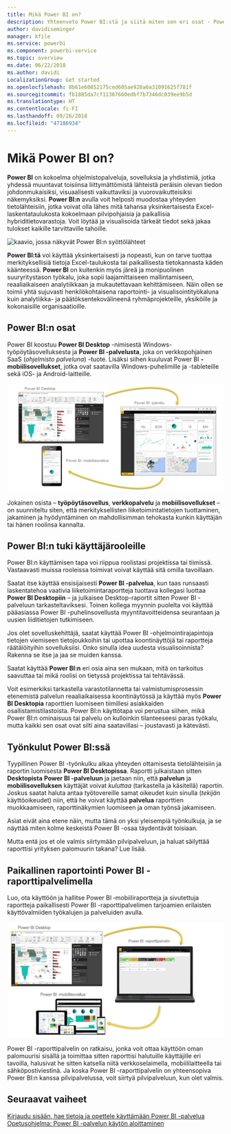 ```yaml
---
title: Mikä Power BI on?
description: Yhteenveto Power BI:stä ja siitä miten sen eri osat - Power BI Desktop, Power BI -palvelu, Power BI -mobiilisovellus, raporttipalvelin, Power BI Embedded - toimivat yhdessä.
author: davidiseminger
manager: kfile
ms.service: powerbi
ms.component: powerbi-service
ms.topic: overview
ms.date: 06/22/2018
ms.author: davidi
LocalizationGroup: Get started
ms.openlocfilehash: 8b61e60852175ced605ae920a6a31091625f781f
ms.sourcegitcommit: fb1885da7cf11367660edbf7b7346dc039ee9b5d
ms.translationtype: HT
ms.contentlocale: fi-FI
ms.lasthandoff: 09/26/2018
ms.locfileid: "47186934"
---
```

# <a name="what-is-power-bi"></a>Mikä Power BI on?
**Power BI** on kokoelma ohjelmistopalveluja, sovelluksia ja yhdistimiä, jotka yhdessä muuntavat toisiinsa liittymättömistä lähteistä peräisin olevan tiedon johdonmukaisiksi, visuaalisesti vaikuttaviksi ja vuorovaikutteisiksi näkemyksiksi. **Power BI:n** avulla voit helposti muodostaa yhteyden tietolähteisiin, jotka voivat olla lähes mitä tahansa yksinkertaisesta Excel-laskentataulukosta kokoelmaan pilvipohjaisia ja paikallisia hybriditietovarastoja. Voit löytää ja visualisoida tärkeät tiedot sekä jakaa tulokset kaikille tarvittaville tahoille.

![kaavio, jossa näkyvät Power BI:n syöttölähteet](media/power-bi-overview/power-bi-input.png)

**Power BI:tä** voi käyttää yksinkertaisesti ja nopeasti, kun on tarve tuottaa merkityksellisiä tietoja Excel-taulukosta tai paikallisesta tietokannasta käden käänteessä. **Power BI** on kuitenkin myös järeä ja monipuolinen suuryritystason työkalu, joka sopii laajamittaiseen mallintamiseen, reaaliaikaiseen analytiikkaan ja mukautettavaan kehittämiseen. Näin ollen se toimii yhtä sujuvasti henkilökohtaisena raportointi- ja visualisointityökaluna kuin analytiikka- ja päätöksentekovälineenä ryhmäprojekteille, yksiköille ja kokonaisille organisaatioille.

## <a name="the-parts-of-power-bi"></a>Power BI:n osat
Power BI koostuu **Power BI Desktop** -nimisestä Windows-työpöytäsovelluksesta ja **Power BI -palvelusta**, joka on verkkopohjainen SaaS (*ohjelmisto palveluna*) -tuote. Lisäksi siihen kuuluvat Power BI **-mobiilisovellukset**, jotka ovat saatavilla Windows-puhelimille ja -tableteille sekä iOS- ja Android-laitteille.

![Power BI Desktop, palvelu, mobiilisovellus](media/power-bi-overview/power-bi-blocks.png)

Jokainen osista – **työpöytäsovellus**, **verkkopalvelu** ja **mobiilisovellukset** – on suunniteltu siten, että merkityksellisten liiketoimintatietojen tuottaminen, jakaminen ja hyödyntäminen on mahdollisimman tehokasta kunkin käyttäjän tai hänen roolinsa kannalta.

## <a name="how-power-bi-matches-your-role"></a>Power BI:n tuki käyttäjärooleille
Power BI:n käyttämisen tapa voi riippua roolistasi projektissa tai tiimissä. Vastaavasti muissa rooleissa toimivat voivat käyttää sitä omilla tavoillaan.

Saatat itse käyttää ensisijaisesti **Power BI -palvelua**, kun taas runsaasti laskentatehoa vaativia liiketoimintaraportteja tuottava kollegasi luottaa **Power BI Desktopiin** – ja julkaisee Desktop-raportit sitten Power BI -palveluun tarkasteltaviksesi. Toinen kollega myynnin puolelta voi käyttää pääasiassa Power BI -puhelinsovellusta myyntitavoitteidensa seurantaan ja uusien liiditietojen tutkimiseen.

Jos olet sovelluskehittäjä, saatat käyttää Power BI -ohjelmointirajapintoja tietojen viemiseen tietojoukkoihin tai upottaa koontinäyttöjä tai raportteja räätälöityihin sovelluksiisi. Onko sinulla idea uudesta visualisoinnista? Rakenna se itse ja jaa se muiden kanssa.  

Saatat käyttää **Power BI:n** eri osia aina sen mukaan, mitä on tarkoitus saavuttaa tai mikä roolisi on tietyssä projektissa tai tehtävässä.

Voit esimerkiksi tarkastella varastotilannetta tai valmistumisprosessin etenemistä palvelun reaaliaikaisessa koontinäytössä ja käyttää myös **Power BI Desktopia** raporttien luomiseen tiimillesi asiakkaiden osallistamistilastoista. Power BI:n käyttötapa voi perustua siihen, mikä Power BI:n ominaisuus tai palvelu on kulloinkin tilanteeseesi paras työkalu, mutta kaikki sen osat ovat silti aina saatavillasi – joustavasti ja kätevästi.

## <a name="the-flow-of-work-in-power-bi"></a>Työnkulut Power BI:ssä
Tyypillinen Power BI -työnkulku alkaa yhteyden ottamisesta tietolähteisiin ja raportin luomisesta **Power BI Desktopissa**. Raportti julkaistaan sitten **Desktopista** **Power BI -palveluun** ja jaetaan niin, että **palvelun** ja **mobiilisovelluksen** käyttäjät voivat *kuluttaa* (tarkastella ja käsitellä) raportin.
Joskus saatat haluta antaa työtovereille samat oikeudet kuin sinulla (*tekijän* käyttöoikeudet) niin, että he voivat käyttää **palvelua** raporttien muokkaamiseen, raporttinäkymien luomiseen ja oman työnsä jakamiseen.

Asiat eivät aina etene näin, mutta tämä on yksi yleisempiä työnkulkuja, ja se näyttää miten kolme keskeistä Power BI -osaa täydentävät toisiaan.

Mutta entä jos et ole valmis siirtymään pilvipalveluun, ja haluat säilyttää raporttisi yrityksen palomuurin takana?  Lue lisää.

## <a name="on-premises-reporting-with-power-bi-report-server"></a>Paikallinen raportointi Power BI -raporttipalvelimella
Luo, ota käyttöön ja hallitse Power BI ‑mobiiliraportteja ja sivutettuja raportteja paikallisesti Power BI -raporttipalvelimen tarjoamien erilaisten käyttövalmiiden työkalujen ja palveluiden avulla.

![Paikallisen palvelun kaavio](media/power-bi-overview/power-bi-report-server2.png)

Power BI -raporttipalvelin on ratkaisu, jonka voit ottaa käyttöön oman palomuurisi sisällä ja toimittaa sitten raporttisi halutuille käyttäjille eri tavoilla, halusivat he sitten katsella niitä verkkoselaimella, mobiililaitteella tai sähköpostiviestinä. Ja koska Power BI -raporttipalvelin on yhteensopiva Power BI:n kanssa pilvipalvelussa, voit siirtyä pilvipalveluun, kun olet valmis.

## <a name="next-steps"></a>Seuraavat vaiheet
[Kirjaudu sisään, hae tietoja ja opettele käyttämään Power BI -palvelua](consumer/end-user-experience.md)   
[Opetusohjelma: Power BI -palvelun käytön aloittaminen](service-get-started.md)
